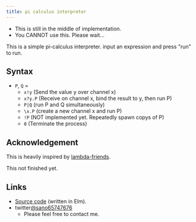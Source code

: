 ```yaml
---
title: pi calculus interpreter
---
```

<script src="pi.js"></script>

- This is still in the middle of implementation.
- You CANNOT use this. Please wait...

This is a simple pi-calculus interpreter.
input an expression and press "run" to run. 

<div id="myapp"></div>

## Syntax
- `P`, `Q` =
  - `x!y` (Send the value y over channel x)
  - `x?y.P` (Receive on channel x, bind the result to y, then run P)
  - `P|Q` (run P and Q simultaneously)
  - `\x.P` (create a new channel x and run P)
  - `!P` (NOT implemented yet. Repeatedly spawn copys of P)
  - `0` (Terminate the process)

## Acknowledgement
This is heavily inspired by [lambda-friends](https://nikosai.ml/lambda-friends/).

This not finished yet.

## Links
- [Source code](https://github.com/sano-jin/pi-calculus.git) (written in Elm). 
- twitter[@sano65747676](https://twitter.com/sano65747676)
  - Please feel free to contact me.

<script>
  var app = Elm.Main.init({
    node: document.getElementById('myapp')
  });
</script>
